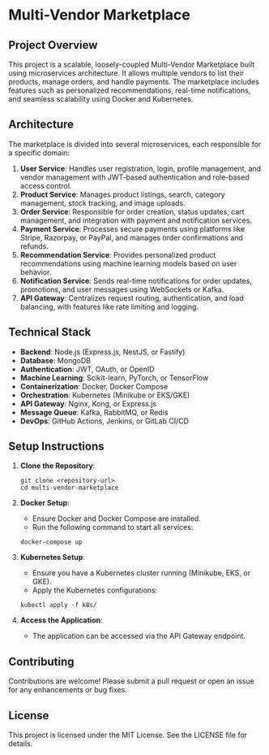 # Multi-Vendor Marketplace

## Project Overview
This project is a scalable, loosely-coupled Multi-Vendor Marketplace built using microservices architecture. It allows multiple vendors to list their products, manage orders, and handle payments. The marketplace includes features such as personalized recommendations, real-time notifications, and seamless scalability using Docker and Kubernetes.

## Architecture
The marketplace is divided into several microservices, each responsible for a specific domain:

1. **User Service**: Handles user registration, login, profile management, and vendor management with JWT-based authentication and role-based access control.
2. **Product Service**: Manages product listings, search, category management, stock tracking, and image uploads.
3. **Order Service**: Responsible for order creation, status updates, cart management, and integration with payment and notification services.
4. **Payment Service**: Processes secure payments using platforms like Stripe, Razorpay, or PayPal, and manages order confirmations and refunds.
5. **Recommendation Service**: Provides personalized product recommendations using machine learning models based on user behavior.
6. **Notification Service**: Sends real-time notifications for order updates, promotions, and user messages using WebSockets or Kafka.
7. **API Gateway**: Centralizes request routing, authentication, and load balancing, with features like rate limiting and logging.

## Technical Stack
- **Backend**: Node.js (Express.js, NestJS, or Fastify)
- **Database**: MongoDB
- **Authentication**: JWT, OAuth, or OpenID
- **Machine Learning**: Scikit-learn, PyTorch, or TensorFlow
- **Containerization**: Docker, Docker Compose
- **Orchestration**: Kubernetes (Minikube or EKS/GKE)
- **API Gateway**: Nginx, Kong, or Express.js
- **Message Queue**: Kafka, RabbitMQ, or Redis
- **DevOps**: GitHub Actions, Jenkins, or GitLab CI/CD

## Setup Instructions
1. **Clone the Repository**: 
   ```
   git clone <repository-url>
   cd multi-vendor-marketplace
   ```

2. **Docker Setup**: 
   - Ensure Docker and Docker Compose are installed.
   - Run the following command to start all services:
   ```
   docker-compose up
   ```

3. **Kubernetes Setup**: 
   - Ensure you have a Kubernetes cluster running (Minikube, EKS, or GKE).
   - Apply the Kubernetes configurations:
   ```
   kubectl apply -f k8s/
   ```

4. **Access the Application**: 
   - The application can be accessed via the API Gateway endpoint.

## Contributing
Contributions are welcome! Please submit a pull request or open an issue for any enhancements or bug fixes.

## License
This project is licensed under the MIT License. See the LICENSE file for details.